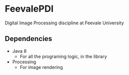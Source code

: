 # FeevalePDI
Digital Image Processing discipline at Feevale University

## Dependencies
* Java 8
 	 * For all the programing logic, in the library
* Processing
	 * For image rendering